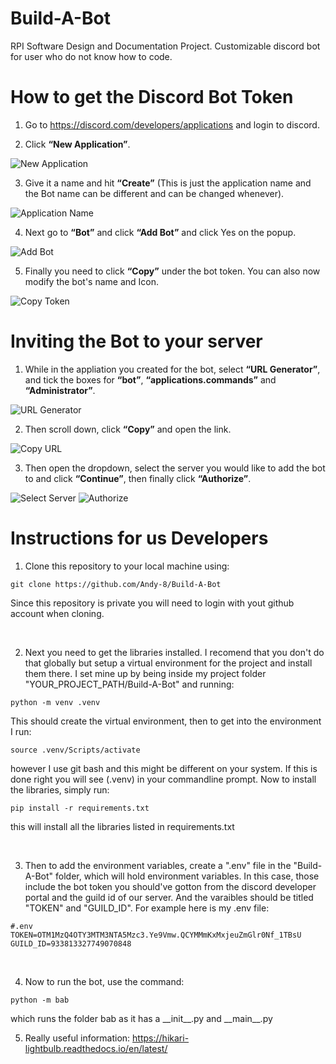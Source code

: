 # Build-A-Bot
RPI Software Design and Documentation Project. Customizable discord bot for user who do not know how to code.

# How to get the Discord Bot Token
1. Go to https://discord.com/developers/applications and login to discord.

2. Click __“New Application”__.

![New Application](https://imgur.com/QabFRLB.png)

3. Give it a name and hit __“Create”__ (This is just the application name and the Bot name can be different and can be changed whenever).

![Application Name](https://imgur.com/9EgYaRz.png)

4. Next go to __“Bot”__ and click __“Add Bot”__ and click Yes on the popup.

![Add Bot](https://imgur.com/ZLgn9NV.png)

5. Finally you need to click __“Copy”__ under the bot token. You can also now modify the bot's name and Icon.

![Copy Token](https://imgur.com/8uyPy69.png)

# Inviting the Bot to your server
1. While in the appliation you created for the bot, select __“URL Generator”__, and tick the boxes for __“bot”__, __“applications.commands”__ and __“Administrator”__.

![URL Generator](https://imgur.com/OD7phrB.png)

2. Then scroll down, click __“Copy”__ and open the link.

![Copy URL](https://imgur.com/RaZIwfN.png)

3. Then open the dropdown, select the server you would like to add the bot to and click __“Continue”__, then finally click __“Authorize”__.

![Select Server](https://imgur.com/W6wR15D.png)
![Authorize](https://imgur.com/RwNIWf5.png)

# Instructions for us Developers
1. Clone this repository to your local machine using:
```
git clone https://github.com/Andy-8/Build-A-Bot
```
Since this repository is private you will need to login with yout github account when cloning.

<br>

2. Next you need to get the libraries installed. I recomend that you don't do that globally but setup a virtual environment for the project and install them there. I set mine up by being inside my project folder "YOUR_PROJECT_PATH/Build-A-Bot" and running:
```
python -m venv .venv
```
This should create the virtual environment, then to get into the environment I run:
```
source .venv/Scripts/activate
```
however I use git bash and this might be different on your system. If this is done right you will see (.venv) in your commandline prompt. Now to install the libraries, simply run:
```
pip install -r requirements.txt
```
this will install all the libraries listed in requirements.txt

<br>

3. Then to add the environment variables, create a ".env" file in the "Build-A-Bot" folder, which will hold environment variables. In this case, those include the bot token you should've gotton from the discord developer portal and the guild id of our server. And the varaibles should be titled "TOKEN" and "GUILD_ID". For example here is my .env file:

```
#.env
TOKEN=OTM1MzQ4OTY3MTM3NTA5Mzc3.Ye9Vmw.QCYMMmKxMxjeuZmGlr0Nf_1TBsU
GUILD_ID=933813327749070848
```

<br>

4. Now to run the bot, use the command:
```
python -m bab
```
which runs the folder bab as it has a \_\_init\_\_.py and \_\_main\_\_.py

5. Really useful information: https://hikari-lightbulb.readthedocs.io/en/latest/
